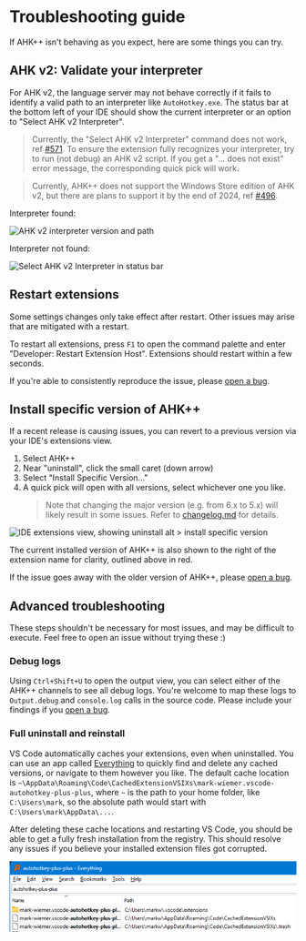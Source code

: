 # Troubleshooting guide

If AHK++ isn't behaving as you expect, here are some things you can try.

## AHK v2: Validate your interpreter

For AHK v2, the language server may not behave correctly if it fails to identify a valid path to an interpreter like `AutoHotkey.exe`. The status bar at the bottom left of your IDE should show the current interpreter or an option to "Select AHK v2 Interpreter".

> Currently, the "Select AHK v2 Interpreter" command does not work, ref [#571](https://github.com/mark-wiemer/ahkpp/issues/571).
> To ensure the extension fully recognizes your interpreter, try to run (not debug) an AHK v2 script. If you get a "... does not exist" error message, the corresponding quick pick will work.

> Currently, AHK++ does not support the Windows Store edition of AHK v2, but there are plans to support it by the end of 2024, ref [#496](https://github.com/mark-wiemer/ahkpp/issues/496).

Interpreter found:

![AHK v2 interpreter version and path](../image/ahkV2InterpreterAndPath.png)

Interpreter not found:

![Select AHK v2 Interpreter in status bar](../image/selectAHKV2Interpreter.png)

## Restart extensions

Some settings changes only take effect after restart. Other issues may arise that are mitigated with a restart.

To restart all extensions, press `F1` to open the command palette and enter "Developer: Restart Extension Host". Extensions should restart within a few seconds.

If you're able to consistently reproduce the issue, please [open a bug](https://github.com/mark-wiemer/ahkpp/issues/new/choose).

## Install specific version of AHK++

If a recent release is causing issues, you can revert to a previous version via your IDE's extensions view.

1. Select AHK++
1. Near "uninstall", click the small caret (down arrow)
1. Select "Install Specific Version..."
1. A quick pick will open with all versions, select whichever one you like.
    > Note that changing the major version (e.g. from 6.x to 5.x) will likely result in some issues. Refer to [changelog.md](../changelog.md) for details.

![IDE extensions view, showing uninstall alt > install specific version](../image/installSpecificVersion.png)

The current installed version of AHK++ is also shown to the right of the extension name for clarity, outlined above in red.

If the issue goes away with the older version of AHK++, please [open a bug](https://github.com/mark-wiemer/ahkpp/issues/new/choose).

## Advanced troubleshooting

These steps shouldn't be necessary for most issues, and may be difficult to execute. Feel free to open an issue without trying these :)

### Debug logs

Using `Ctrl+Shift+U` to open the output view, you can select either of the AHK++ channels to see all debug logs. You're welcome to map these logs to `Output.debug` and `console.log` calls in the source code. Please include your findings if you [open a bug](https://github.com/mark-wiemer/ahkpp/issues/new/choose).

### Full uninstall and reinstall

VS Code automatically caches your extensions, even when uninstalled. You can use an app called [Everything](https://www.voidtools.com/downloads/) to quickly find and delete any cached versions, or navigate to them however you like. The default cache location is `~\AppData\Roaming\Code\CachedExtensionVSIXs\mark-wiemer.vscode-autohotkey-plus-plus`, where `~` is the path to your home folder, like `C:\Users\mark`, so the absolute path would start with `C:\Users\mark\AppData\...`.

After deleting these cache locations and restarting VS Code, you should be able to get a fully fresh installation from the registry. This should resolve any issues if you believe your installed extension files got corrupted.

![Everything search results showing two cached versions of AHK++](../image/cached-extensions-everything.png)
